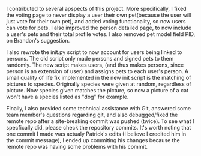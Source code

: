 I contributed to several apspects of this project. More specifically, I fixed the voting page to never 
display a user their own pet(because the user will just vote for their own pet), and added 
voting functionality, so now users can vote for pets. I also improved the person detailed page, to now
include a user's pets and their total profile votes. I also removed pet model field PID, on Brandon's suggestion. 

I also rewrote the init.py script to now account for users being linked to persons. The old script only made persons and
signed pets to them randomly. The new script makes users, (and thus makes persons, since person is an extension of user)
and assigns pets to each user's person. A small quality of life fix implemented in the new init script is the matching of
pictures to species. Originally species were given at random, regardless of picture. Now species given matches the picture,
so now a picture of a cat won't have a species listed as "dog" for example. 

Finally, I also provided some technical assistance with Git, answered some team member's questions regarding git, and also
debugged/fixed the remote repo after a site-breaking commit was pushed (twice). To see what I specfically did, please check the 
repository commits. It's worth noting that one commit I made was actualy Patrick's edits (I believe I credited him in the commit 
message), I ended up commiting his changes because the remote repo was having some problems with his commit. 
